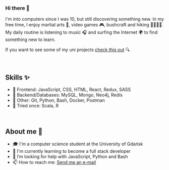 <h3> Hi there 👋 </h3>

I'm into computers since I was 10, but still discovering something new. In my free time, I enjoy martial arts 🥋, video games 🎮, bushcraft and hiking 🌲⛺🔥🌳. My daily routine is listening to music 🎧 and surfing the Internet 🌍 to find something new to learn.

If you want to see some of my uni projects [check this out](https://github.com/Azalurg-Uni-Projects) 🔍

</br>

## Skills ✨

- 📱 Frontend: JavaScript, CSS, HTML, React, Redux, SASS
- 🔌 Backend/Databases: MySQL, Mongo, Neo4j, Redis  
- 🐍 Other: Git, Python, Bash, Docker, Postman
- 🔬 Tried once: Scala, R

</br>

## About me 📝

- 🎓 I'm a computer science student at the University of Gdańsk
- 🌱 I'm currently learning to become a full stack developer
- 🤝 I’m looking for help with JavaScript, Python and Bash
- 📫 How to reach me: [Send me an e-mail](mailto:patryk31415@gmail.com)
